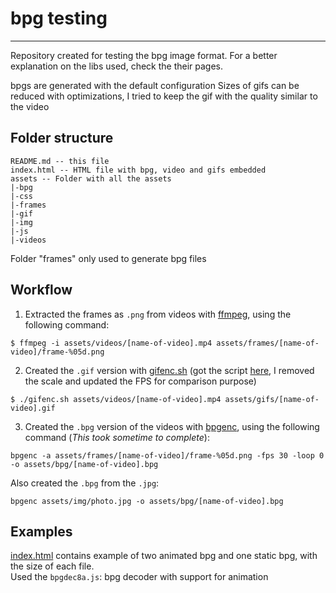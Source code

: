 # bpg testing
---

Repository created for testing the bpg image format.
For a better explanation on the libs used, check the their pages.

bpgs are generated with the default configuration
Sizes of gifs can be reduced with optimizations, I tried to keep the gif with the quality similar to the video

## Folder structure
```
README.md -- this file
index.html -- HTML file with bpg, video and gifs embedded
assets -- Folder with all the assets
|-bpg
|-css
|-frames
|-gif
|-img
|-js
|-videos
```
Folder "frames" only used to generate bpg files

## Workflow
1. Extracted the frames as `.png` from videos with [ffmpeg](https://www.ffmpeg.org/), using the following command:
```
$ ffmpeg -i assets/videos/[name-of-video].mp4 assets/frames/[name-of-video]/frame-%05d.png
```

2. Created the `.gif` version with [gifenc.sh](gifenc.sh) (got the script [here](http://blog.pkh.me/p/21-high-quality-gif-with-ffmpeg.html), I removed the scale and updated the FPS for comparison purpose)
```
$ ./gifenc.sh assets/videos/[name-of-video].mp4 assets/gifs/[name-of-video].gif
```

3. Created the `.bpg` version of the videos with [bpgenc](http://bellard.org/bpg/), using the following command (*This took sometime to complete*):
```
bpgenc -a assets/frames/[name-of-video]/frame-%05d.png -fps 30 -loop 0 -o assets/bpg/[name-of-video].bpg
```
Also created the `.bpg` from the `.jpg`:
```
bpgenc assets/img/photo.jpg -o assets/bpg/[name-of-video].bpg
```

## Examples
[index.html](index.html) contains example of two animated bpg and one static bpg, with the size of each file.  
Used the `bpgdec8a.js`: bpg decoder with support for animation